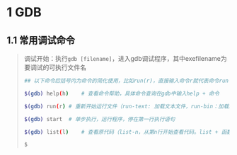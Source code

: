 # 1 GDB

## 1.1 常用调试命令

> 调试开始：执行`gdb [filename]`，进入gdb调试程序，其中exefilename为要调试的可执行文件名
>
> ```bash
> ## 以下命令后括号内为命令的简化使用，比如run(r)，直接输入命令r就代表命令run
> 
> $(gdb) help(h)	# 查看命令帮助，具体命令查询在gdb中输入help + 命令
> 
> $(gdb) run(r)	# 重新开始运行文件（run-text: 加载文本文件，run-bin：加载二进制文件）
> 
> $(gdb) start	# 单步执行，运行程序，停在第一行执行语句
> 
> $(gdb) list(l)	# 查看原代码（list-n，从第n行开始查看代码。list + 函数名：查看具体函数）
> 
> $
> ```
>
> 